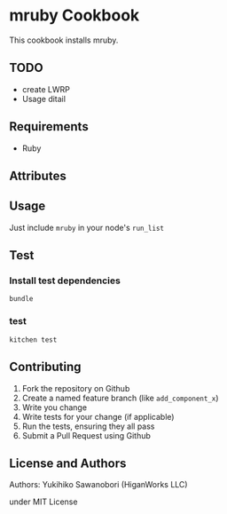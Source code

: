 mruby Cookbook
==============

This cookbook installs mruby.


TODO
----

- create LWRP
- Usage ditail


Requirements
------------

- Ruby

Attributes
----------


Usage
-----

Just include `mruby` in your node's `run_list`


Test
---

### Install test dependencies

`bundle`

### test

`kitchen test`


Contributing
------------

1. Fork the repository on Github
2. Create a named feature branch (like `add_component_x`)
3. Write you change
4. Write tests for your change (if applicable)
5. Run the tests, ensuring they all pass
6. Submit a Pull Request using Github

License and Authors
-------------------
Authors:  Yukihiko Sawanobori (HiganWorks LLC)

under MIT License

